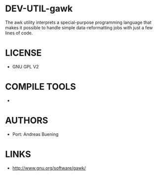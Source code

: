 DEV-UTIL-gawk
=============

The awk utility interprets a special-purpose programming language that makes it possible to handle simple data-reformatting jobs with just a few lines of code. 

LICENSE
===============
* GNU GPL V2

COMPILE TOOLS
===============
* 
 
AUTHORS
===============
* Port: Andreas Buening

LINKS
===============
* http://www.gnu.org/software/gawk/
